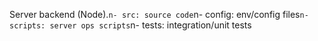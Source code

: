 ﻿Server backend (Node).`n- src: source code`n- config: env/config files`n- scripts: server ops scripts`n- tests: integration/unit tests
